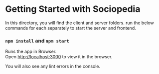 # Getting Started with Sociopedia

In this directory, you will find the client and server folders. run the below commands for each separately to start the server and frontend.
### `npm install` and `npm start`

Runs the app in Browser.\
Open [http://localhost:3000](http://localhost:3000) to view it in the browser.

You will also see any lint errors in the console.
